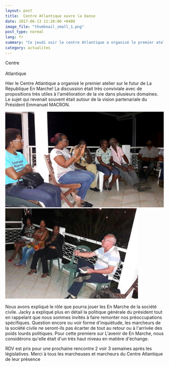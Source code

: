 ```yaml
---
layout: post
title:  Centre Atlantique ouvre la danse
date: 2017-06-13 11:20:00 +0400
image_file: "thumbnail_small_1.png"
post_type: normal
lang: fr
summary: "Ce jeudi soir le centre Atlantique a organisé le premier atelier sur l'avenir de la République En Marche"
category: actualites
---
```

<div class="row">
    <div class="left-col">
        <div class="highlight italic">
            <div class="highlight-line pink">Centre</div>
            <br>
            <div class="highlight-line pink">Atlantique</div>
        </div>
        <p>
            Hier le Centre Atlantique a organisé le premier atelier sur le futur de La République En Marche!
            La discussion était très conviviale avec de propositions très utiles à l'amélioration de la vie dans  plusieurs domaines. Le sujet qui revenait souvent était autour de la vision partenariale du Président Emmanuel MACRON.
        </p>
    </div>
    <div class="right-col">
        <img src="/images/futur-emm-ca1.png">
    </div>
</div>

<div class="row">
    <div class="left-col">
        <img src="/images/conference.png">
    </div>
    <div class="right-col">
        <p>
            Nous avons expliqué le rôle que pourra jouer les En Marche de la société civile. Jacky a expliqué plus en détail la politique générale du président tout en rappelant que nous sommes invités à faire remonter nos préoccupations spécifiques. Question encore ou voir forme d'inquiétude, les marcheurs de la société civile ne seront-ils pas écarter de tout au retour ou à l'arrivée des poids lourds politiques. Pour cette premiere sur L'avenir de En Marche, nous considérons qu'elle était d'un très haut niveau en matière d'échange.
        </p>
    </div>
</div>

<p class='text-bold italic'>
  RDV est pris pour une prochaine rencontre 2 voir 3 semaines après les législatives. Merci à tous les marcheuses et marcheurs du Centre Atlantique de leur présence
</p>